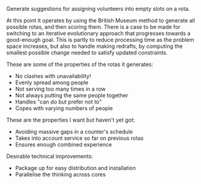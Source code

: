 
Generate suggestions for assigning volunteers into empty slots
on a rota.

At this point it operates by using the British Museum method to
generate all possible rotas, and then scoring them.  There is a
case to be made for switching to an iterative evolutionary
approach that progresses towards a good-enough goal.  This is
partly to reduce processing time as the problem space increases,
but also to handle making redrafts, by computing the smallest
possible change needed to satisfy updated constraints.

These are some of the properties of the rotas it generates:

* No clashes with unavailability!
* Evenly spread among people
* Not serving too many times in a row
* Not always putting the same people together
* Handles "can do but prefer not to"
* Copes with varying numbers of people

These are the properties I want but haven't yet got:

* Avoiding massive gaps in a counter's schedule
* Takes into account service so far on previous rotas
* Ensures enough combined experience

Desirable technical improvements:

* Package up for easy distribution and installation
* Parallelise the thinking across cores


